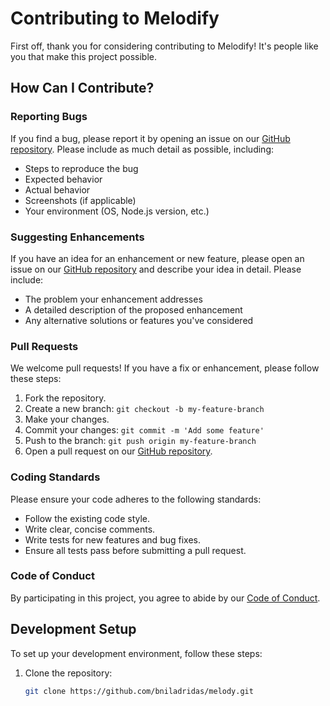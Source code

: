# Contributing to Melodify

First off, thank you for considering contributing to Melodify! It's people like you that make this project possible.

## How Can I Contribute?

### Reporting Bugs

If you find a bug, please report it by opening an issue on our [GitHub repository](https://github.com/bniladridas/melody/issues). Please include as much detail as possible, including:

- Steps to reproduce the bug
- Expected behavior
- Actual behavior
- Screenshots (if applicable)
- Your environment (OS, Node.js version, etc.)

### Suggesting Enhancements

If you have an idea for an enhancement or new feature, please open an issue on our [GitHub repository](https://github.com/bniladridas/melody/issues) and describe your idea in detail. Please include:

- The problem your enhancement addresses
- A detailed description of the proposed enhancement
- Any alternative solutions or features you've considered

### Pull Requests

We welcome pull requests! If you have a fix or enhancement, please follow these steps:

1. Fork the repository.
2. Create a new branch: `git checkout -b my-feature-branch`
3. Make your changes.
4. Commit your changes: `git commit -m 'Add some feature'`
5. Push to the branch: `git push origin my-feature-branch`
6. Open a pull request on our [GitHub repository](https://github.com/bniladridas/melody/pulls).

### Coding Standards

Please ensure your code adheres to the following standards:

- Follow the existing code style.
- Write clear, concise comments.
- Write tests for new features and bug fixes.
- Ensure all tests pass before submitting a pull request.

### Code of Conduct

By participating in this project, you agree to abide by our [Code of Conduct](CODE_OF_CONDUCT.md).

## Development Setup

To set up your development environment, follow these steps:

1. Clone the repository:
   ```bash
   git clone https://github.com/bniladridas/melody.git